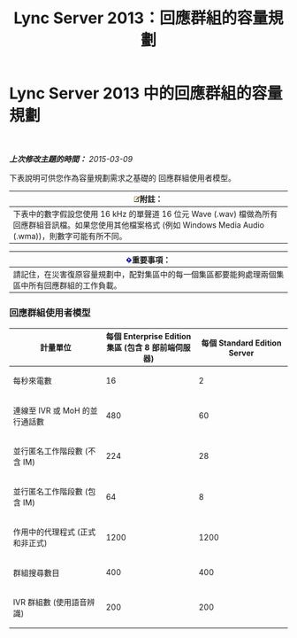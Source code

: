 ﻿---
title: Lync Server 2013：回應群組的容量規劃
TOCTitle: 回應群組的容量規劃
ms:assetid: a2459a69-1f45-4f2f-bca5-d4f442708e44
ms:mtpsurl: https://technet.microsoft.com/zh-tw/library/Gg412754(v=OCS.15)
ms:contentKeyID: 49291853
ms.date: 08/24/2015
mtps_version: v=OCS.15
ms.translationtype: HT
---

# Lync Server 2013 中的回應群組的容量規劃

 

_**上次修改主題的時間：** 2015-03-09_

下表說明可供您作為容量規劃需求之基礎的 回應群組使用者模型。

<table>
<thead>
<tr class="header">
<th><img src="images/Gg398811.note(OCS.15).gif" title="note" alt="note" />附註：</th>
</tr>
</thead>
<tbody>
<tr class="odd">
<td>下表中的數字假設您使用 16 kHz 的單聲道 16 位元 Wave (.wav) 檔做為所有回應群組音訊檔。如果您使用其他檔案格式 (例如 Windows Media Audio (.wma))，則數字可能有所不同。</td>
</tr>
</tbody>
</table>


<table>
<thead>
<tr class="header">
<th><img src="images/Gg412908.important(OCS.15).gif" title="important" alt="important" />重要事項：</th>
</tr>
</thead>
<tbody>
<tr class="odd">
<td>請記住，在災害復原容量規劃中，配對集區中的每一個集區都要能夠處理兩個集區中所有回應群組的工作負載。</td>
</tr>
</tbody>
</table>


### 回應群組使用者模型

<table>
<colgroup>
<col style="width: 33%" />
<col style="width: 33%" />
<col style="width: 33%" />
</colgroup>
<thead>
<tr class="header">
<th>計量單位</th>
<th>每個 Enterprise Edition 集區 (包含 8 部前端伺服器)</th>
<th>每個 Standard Edition Server</th>
</tr>
</thead>
<tbody>
<tr class="odd">
<td><p>每秒來電數</p></td>
<td><p>16</p></td>
<td><p>2</p></td>
</tr>
<tr class="even">
<td><p>連線至 IVR 或 MoH 的並行通話數</p></td>
<td><p>480</p></td>
<td><p>60</p></td>
</tr>
<tr class="odd">
<td><p>並行匿名工作階段數 (不含 IM)</p></td>
<td><p>224</p></td>
<td><p>28</p></td>
</tr>
<tr class="even">
<td><p>並行匿名工作階段數 (包含 IM)</p></td>
<td><p>64</p></td>
<td><p>8</p></td>
</tr>
<tr class="odd">
<td><p>作用中的代理程式 (正式和非正式)</p></td>
<td><p>1200</p></td>
<td><p>1200</p></td>
</tr>
<tr class="even">
<td><p>群組搜尋數目</p></td>
<td><p>400</p></td>
<td><p>400</p></td>
</tr>
<tr class="odd">
<td><p>IVR 群組數 (使用語音辨識)</p></td>
<td><p>200</p></td>
<td><p>200</p></td>
</tr>
</tbody>
</table>

